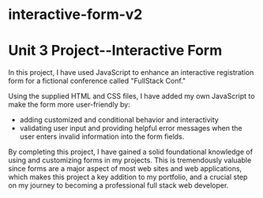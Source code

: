 # interactive-form-v2
# Unit 3 Project--Interactive Form

In this project, I have used JavaScript to enhance an interactive registration form for a fictional conference called "FullStack Conf."

Using the supplied HTML and CSS files, I have added my own JavaScript to make the form more user-friendly by:

- adding customized and conditional behavior and interactivity
- validating user input and providing helpful error messages when the user enters invalid information into the form fields.

By completing this project, I have gained a solid foundational knowledge of using and customizing forms in my projects. This is tremendously valuable since forms are a major aspect of most web sites and web applications, which makes this project a key addition to my portfolio, and a crucial step on my journey to becoming a professional full stack web developer.
